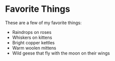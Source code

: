 # Favorite Things

These are a few of my favorite things:

- Raindrops on roses
- Whiskers on kittens
- Bright copper kettles
- Warm woolen mittens
- Wild geese that fly with the moon on their wings